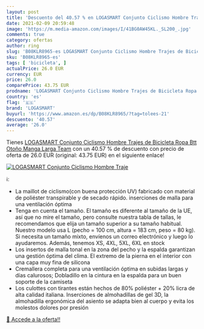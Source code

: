 ```yaml
---
layout: post
title: 'Descuento del 40.57 % en LOGASMART Conjunto Ciclismo Hombre Traje'
date: 2021-02-09 20:59:48
image: 'https://m.media-amazon.com/images/I/41BG0AW45KL._SL200_.jpg'
comments: true
category: ofertas
author: ring
slug: 'B08KLR8965-es LOGASMART Conjunto Ciclismo Hombre Trajes de Bicicleta...'
sku: 'B08KLR8965-es'
tags: [ 'bicicleta', ]
actualPrice: 26.0 EUR
currency: EUR
price: 26.0
comparePrice: 43.75 EUR
prodname: 'LOGASMART Conjunto Ciclismo Hombre Trajes de Bicicleta Ropa Btt Otoño Manga Larga Team'
country: 'es'
flag: '🇪🇸'
brand: 'LOGASMART'
buyurl: 'https://www.amazon.es/dp/B08KLR8965/?tag=tolees-21'
descuento: '40.57'
average: '26.0'
---
```


Tienes [LOGASMART Conjunto Ciclismo Hombre Trajes de Bicicleta Ropa Btt Otoño Manga Larga Team](https://www.amazon.es/dp/B08KLR8965/?tag=tolees-21) con un 40.57 % de descuento con precio de oferta de 26.0 EUR (original: 43.75 EUR) en el siguiente enlace!

[![LOGASMART Conjunto Ciclismo Hombre Traje](https://m.media-amazon.com/images/I/41BG0AW45KL._SL200_.jpg)](https://www.amazon.es/dp/B08KLR8965/?tag=tolees-21)

ℹ️:

- La maillot de ciclismo(con buena protección UV) fabricado con material de poliéster transpirable y de secado rápido. inserciones de malla para una ventilación óptima
- Tenga en cuenta el tamaño. El tamaño es diferente al tamaño de la UE, así que no mire el tamaño, pero consulte nuestra tabla de tallas, le recomendamos que elija un tamaño superior a su tamaño habitual. Nuestro modelo usa L (pecho = 100 cm, altura = 183 cm, peso = 80 kg). Si necesita un tamaño mixto, envíenos un correo electrónico y luego lo ayudaremos. Además, tenemos XS, 4XL, 5XL, 6XL en stock
- Los insertos de malla tonal en la zona del pecho y la espalda garantizan una gestión óptima del clima. El extremo de la pierna en el interior con una capa muy fina de silicona
- Cremallera completa para una ventilación óptima en subidas largas y días calurosos; Dobladillo en la cintura en la espalda para un buen soporte de la camiseta
- Los culottes con tirantes están hechos de 80% poliéster + 20% licra de alta calidad italiana. Inserciones de almohadillas de gel 3D, la almohadilla ergonómica del asiento se adapta bien al cuerpo y evita los molestos dolores por presión

[🛒 Accede a la oferta!!](https://www.amazon.es/dp/B08KLR8965/?tag=tolees-21)
